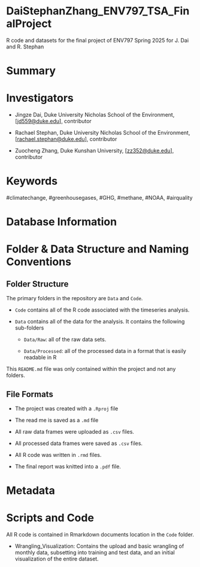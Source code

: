 # DaiStephanZhang_ENV797_TSA_FinalProject

R code and datasets for the final project of ENV797 Spring 2025 for J. Dai and R. Stephan

# Summary

# Investigators

-   Jingze Dai, Duke University Nicholas School of the Environment,
    [jd559@duke.edu],
    contributor

-   Rachael Stephan, Duke University Nicholas School of the Environment,
    [rachael.stephan@duke.edu],
    contributor

-   Zuocheng Zhang, Duke Kunshan University,
    [zz352@duke.edu],
    contributor

    
# Keywords

#climatechange, #greenhousegases, #GHG, #methane, #NOAA, #airquality

# Database Information

# Folder & Data Structure and Naming Conventions

## Folder Structure

The primary folders in the repository are `Data` and `Code`.

-   `Code` contains all of the R code associated with the timeseries analysis.

-   `Data` contains all of the data for the analysis. It contains the following
    sub-folders

    -   `Data/Raw`: all of the raw data sets.

    -   `Data/Processed`: all of the processed data in a format that is easily readable in R

This `README.md` file was only contained within the project and not any folders.

## File Formats

-   The project was created with a `.Rproj` file

-   The read me is saved as a `.md` file

-   All raw data frames were uploaded as `.csv` files.

-   All processed data frames were saved as `.csv` files.

-   All R code was written in `.rmd` files.

-   The final report was knitted into a `.pdf` file.

# Metadata

# Scripts and Code

All R code is contained in Rmarkdown documents location in the `Code`
folder.

-   Wrangling_Visualization: Contains the upload and basic wrangling of monthly data, subsetting into training and test data, and an initial visualization of the entire dataset.
